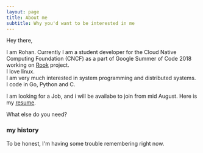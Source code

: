 ```yaml
---
layout: page
title: About me
subtitle: Why you'd want to be interested in me
---
```


Hey there,

I am Rohan. Currently I am a student developer for the Cloud Native Computing Foundation (CNCF) as a part of Google Summer of Code 2018 working on [Rook](https://rook.io) project.  
I love linux.  
I am very much interested in system programming and distributed systems. I code in Go, Python and C.

I am looking for a Job, and i will be availabe to join from mid August. Here is my [resume](https://drive.google.com/open?id=1dm3v4gq4ILi7KnicML-j7ZdmcZH18f9T).

What else do you need?

### my history

To be honest, I'm having some trouble remembering right now.